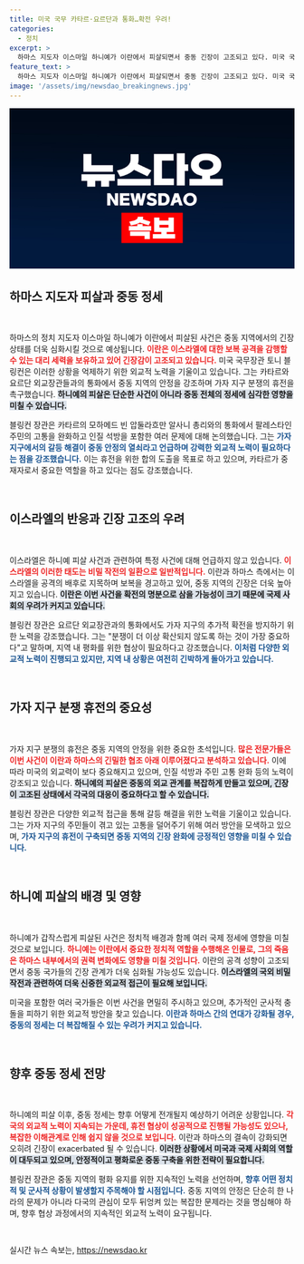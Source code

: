 ```yaml
---
title: 미국 국무 카타르·요르단과 통화…확전 우려!
categories:
  - 정치
excerpt: >
  하마스 지도자 이스마일 하니예가 이란에서 피살되면서 중동 긴장이 고조되고 있다. 미국 국무장관은 카타르·요르단과 통화하며 휴전 필요성을 강조, 분쟁 확대를 막기 위한 노력을 지속하겠다고 밝혔다. 긴박한 상황, 지금 클릭하세요!
feature_text: >
  하마스 지도자 이스마일 하니예가 이란에서 피살되면서 중동 긴장이 고조되고 있다. 미국 국무장관은 카타르·요르단과 통화하며 휴전 필요성을 강조, 분쟁 확대를 막기 위한 노력을 지속하겠다고 밝혔다. 긴박한 상황, 지금 클릭하세요!
image: '/assets/img/newsdao_breakingnews.jpg'
---
```


<p><img src="/assets/img/newsdao_breakingnews.jpg" alt="ranknews 속보" /></p>

<h2 data-ke-size="size26">하마스 지도자 피살과 중동 정세</h2>

<p data-ke-size="size16">&nbsp;</p>

<p>하마스의 정치 지도자 이스마일 하니예가 이란에서 피살된 사건은 중동 지역에서의 긴장 상태를 더욱 심화시킬 것으로 예상됩니다. <b><span style="color: #ee2323;">이란은 이스라엘에 대한 보복 공격을 감행할 수 있는 대리 세력을 보유하고 있어 긴장감이 고조되고 있습니다.</span></b> 미국 국무장관 토니 블링컨은 이러한 상황을 억제하기 위한 외교적 노력을 기울이고 있습니다. 그는 카타르와 요르단 외교장관들과의 통화에서 중동 지역의 안정을 강조하며 가자 지구 분쟁의 휴전을 촉구했습니다. <b><span style="background-color: #21538527;">하니예의 피살은 단순한 사건이 아니라 중동 전체의 정세에 심각한 영향을 미칠 수 있습니다.</span></b> </p>

<p>블링컨 장관은 카타르의 모하메드 빈 압둘라흐만 알사니 총리와의 통화에서 팔레스타인 주민의 고통을 완화하고 인질 석방을 포함한 여러 문제에 대해 논의했습니다. 그는 <b><span style="color: #1a5490;">가자 지구에서의 갈등 해결이 중동 안정의 열쇠라고 언급하며 강력한 외교적 노력이 필요하다는 점을 강조했습니다.</span></b> 이는 휴전을 위한 합의 도출을 목표로 하고 있으며, 카타르가 중재자로서 중요한 역할을 하고 있다는 점도 강조했습니다.</p>

<p data-ke-size="size16">&nbsp;</p>

<h2 data-ke-size="size26">이스라엘의 반응과 긴장 고조의 우려</h2>

<p data-ke-size="size16">&nbsp;</p>

<p>이스라엘은 하니예 피살 사건과 관련하여 특정 사건에 대해 언급하지 않고 있습니다. <b><span style="color: #ee2323;">이스라엘의 이러한 태도는 비밀 작전의 일환으로 일반적입니다.</span></b> 이란과 하마스 측에서는 이스라엘을 공격의 배후로 지목하며 보복을 경고하고 있어, 중동 지역의 긴장은 더욱 높아지고 있습니다. <b><span style="background-color: #21538527;">이란은 이번 사건을 확전의 명분으로 삼을 가능성이 크기 때문에 국제 사회의 우려가 커지고 있습니다.</span></b> </p>

<p>블링컨 장관은 요르단 외교장관과의 통화에서도 가자 지구의 추가적 확전을 방지하기 위한 노력을 강조했습니다. 그는 "분쟁이 더 이상 확산되지 않도록 하는 것이 가장 중요하다"고 말하며, 지역 내 평화를 위한 협상이 필요하다고 강조했습니다. <b><span style="color: #1a5490;">이처럼 다양한 외교적 노력이 진행되고 있지만, 지역 내 상황은 여전히 긴박하게 돌아가고 있습니다.</span></b></p>

<p data-ke-size="size16">&nbsp;</p>

<h2 data-ke-size="size26">가자 지구 분쟁 휴전의 중요성</h2>

<p data-ke-size="size16">&nbsp;</p>

<p>가자 지구 분쟁의 휴전은 중동 지역의 안정을 위한 중요한 초석입니다. <b><span style="color: #ee2323;">많은 전문가들은 이번 사건이 이란과 하마스의 긴밀한 협조 아래 이루어졌다고 분석하고 있습니다.</span></b> 이에 따라 미국의 외교력이 보다 중요해지고 있으며, 인질 석방과 주민 고통 완화 등의 노력이 강조되고 있습니다. <b><span style="background-color: #21538527;">하니예의 피살은 중동의 외교 관계를 복잡하게 만들고 있으며, 긴장이 고조된 상태에서 각국의 대응이 중요하다고 할 수 있습니다.</span></b> </p>

<p>블링컨 장관은 다양한 외교적 접근을 통해 갈등 해결을 위한 노력을 기울이고 있습니다. 그는 가자 지구의 주민들이 겪고 있는 고통을 덜어주기 위해 여러 방안을 모색하고 있으며, <b><span style="color: #1a5490;">가자 지구의 휴전이 구축되면 중동 지역의 긴장 완화에 긍정적인 영향을 미칠 수 있습니다.</span></b></p>

<p data-ke-size="size16">&nbsp;</p>

<h2 data-ke-size="size26">하니예 피살의 배경 및 영향</h2>

<p data-ke-size="size16">&nbsp;</p>

<p>하니예가 갑작스럽게 피살된 사건은 정치적 배경과 함께 여러 국제 정세에 영향을 미칠 것으로 보입니다. <b><span style="color: #ee2323;">하니예는 이란에서 중요한 정치적 역할을 수행해온 인물로, 그의 죽음은 하마스 내부에서의 권력 변화에도 영향을 미칠 것입니다.</span></b> 이란의 공격 성향이 고조되면서 중동 국가들의 긴장 관계가 더욱 심화될 가능성도 있습니다. <b><span style="background-color: #21538527;">이스라엘의 국외 비밀 작전과 관련하여 더욱 신중한 외교적 접근이 필요해 보입니다.</span></b> </p>

<p>미국을 포함한 여러 국가들은 이번 사건을 면밀히 주시하고 있으며, 추가적인 군사적 충돌을 피하기 위한 외교적 방안을 찾고 있습니다. <b><span style="color: #1a5490;">이란과 하마스 간의 연대가 강화될 경우, 중동의 정세는 더 복잡해질 수 있는 우려가 커지고 있습니다.</span></b></p>

<p data-ke-size="size16">&nbsp;</p>

<h2 data-ke-size="size26">향후 중동 정세 전망</h2>

<p data-ke-size="size16">&nbsp;</p>

<p>하니예의 피살 이후, 중동 정세는 향후 어떻게 전개될지 예상하기 어려운 상황입니다. <b><span style="color: #ee2323;">각국의 외교적 노력이 지속되는 가운데, 휴전 협상이 성공적으로 진행될 가능성도 있으나, 복잡한 이해관계로 인해 쉽지 않을 것으로 보입니다.</span></b> 이란과 하마스의 결속이 강화되면 오히려 긴장이 exacerbated 될 수 있습니다. <b><span style="background-color: #21538527;">이러한 상황에서 미국과 국제 사회의 역할이 대두되고 있으며, 안정적이고 평화로운 중동 구축을 위한 전략이 필요합니다.</span></b> </p>

<p>블링컨 장관은 중동 지역의 평화 유지를 위한 지속적인 노력을 선언하며, <b><span style="color: #1a5490;">향후 어떤 정치적 및 군사적 상황이 발생할지 주목해야 할 시점입니다.</span></b> 중동 지역의 안정은 단순히 한 나라의 문제가 아니라 다국의 관심이 모두 뒤엉켜 있는 복잡한 문제라는 것을 명심해야 하며, 향후 협상 과정에서의 지속적인 외교적 노력이 요구됩니다.</p>

<p data-ke-size="size16">&nbsp;</p>
실시간 뉴스 속보는, <a href="https://newsdao.kr" rel="dofollow">https://newsdao.kr</a>


